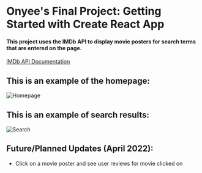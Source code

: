 # Onyee's Final Project: Getting Started with Create React App

#### This project uses the IMDb API to display movie posters for search terms that are entered on the page.

[IMDb API Documentation](https://imdb-api.com/api#SearchMovie-header) 

## This is an example of the homepage:
![Homepage](https://freight.cargo.site/w/1250/i/0de9bc07b4d05918a86c9e609a3d26a883079ba0cf89614e31be068c339bfb47/Screen-Shot-2022-04-26-at-4.58.02-PM.png)

## This is an example of search results:
![Search](https://freight.cargo.site/w/1250/i/c632018198f143c4cd7fc43e56f8fc486e2865130fae6e46a41370008df9d426/Screen-Shot-2022-04-26-at-5.00.31-PM.png)

## Future/Planned Updates (April 2022):
* Click on a movie poster and see user reviews for movie clicked on